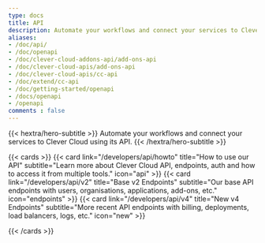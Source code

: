 ```yaml
---
type: docs
title: API
description: Automate your workflows and connect your services to Clever Cloud using its API
aliases:
- /doc/api/
- /doc/openapi
- /doc/clever-cloud-addons-api/add-ons-api
- /doc/clever-cloud-apis/add-ons-api
- /doc/clever-cloud-apis/cc-api
- /doc/extend/cc-api
- /doc/getting-started/openapi
- /docs/openapi
- /openapi
comments : false
---
```


{{< hextra/hero-subtitle >}}
  Automate your workflows and connect your services to Clever Cloud using its API.
{{< /hextra/hero-subtitle >}}

{{< cards >}}
  {{< card link="/developers/api/howto" title="How to use our API" subtitle="Learn more about Clever Cloud API, endpoints, auth and how to access it from multiple tools." icon="api" >}}
  {{< card link="/developers/api/v2" title="Base v2 Endpoints" subtitle="Our base API endpoints with users, organisations, applications, add-ons, etc." icon="endpoints" >}}
  {{< card link="/developers/api/v4" title="New v4 Endpoints" subtitle="More recent API endpoints with billing, deployments, load balancers, logs, etc." icon="new" >}}

{{< /cards >}}
